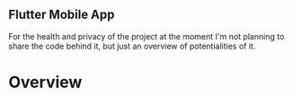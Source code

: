 ## Flutter Mobile App

For the health and privacy of the project at the moment I'm not planning to share the code behind it, but just an overview of potentialities of it.

# Overview


